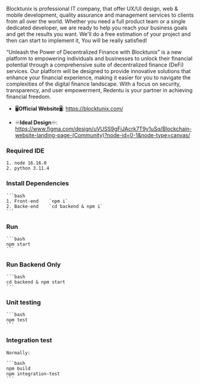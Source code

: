 Blocktunix is professional IT company, that offer UX/UI design, web & mobile development, quality assurance and management services to clients from all over the world. Whether you need a full product team or a single dedicated developer, we are ready to help you reach your business goals and get the results you want. We'll do a free estimation of your project and then can start to implement it, You will be really satisfied!

“Unleash the Power of Decentralized Finance with Blocktunix” is a new platform to empowering individuals and businesses to unlock their financial potential through a comprehensive suite of decentralized finance (DeFi) services. Our platform will be designed to provide innovative solutions that enhance your financial experience, making it easier for you to navigate the complexities of the digital finance landscape. With a focus on security, transparency, and user empowerment, Redentu is your partner in achieving financial freedom.

- 🖥**Official Website**🖥: <https://blocktunix.com/>

- ♾**Ideal Design**♾: <https://www.figma.com/design/uVUSS9gFiJAcrk7T9y1uSq/Blockchain-website-landing-page-(Community)?node-id=0-1&node-type=canvas/>

### Required IDE

    1. node 16.16.0
    2. python 3.11.4


### Install Dependencies

    ```bash
    1. Front-end    `npm i`
    2. Backe-end    `cd backend & npm i`
    ```

### Run

    ```bash
    npm start
    ```

### Run Backend Only

    ```bash
    cd backend & npm start
    ```

### Unit testing

    ```bash
    npm test
    ```

### Integration test

    Normally:

    ```bash
    npm build
    npm integration-test
    ```